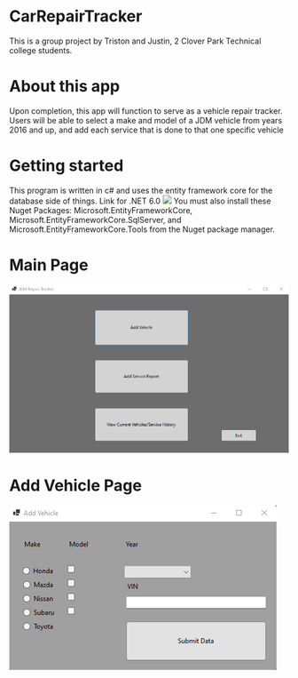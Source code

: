 # CarRepairTracker
This is a group project by Triston and Justin, 2 Clover Park Technical college students.


# About this app
Upon completion, this app will function to serve as a vehicle repair tracker. Users will be able to select a make and model of a JDM vehicle from years
2016 and up, and add each service that is done to that one specific vehicle

# Getting started
This program is written in c# and uses the entity framework core for the database side of things. 
Link for .NET 6.0 ![](https://dotnet.microsoft.com/en-us/download/dotnet/6.0)
You must also install these Nuget Packages: Microsoft.EntityFrameworkCore, Microsoft.EntityFrameworkCore.SqlServer, and Microsoft.EntityFrameworkCore.Tools
from the Nuget package manager.

# Main Page
![](https://github.com/tristonh35/CarRepairTracker/blob/master/images/main%20page%20project.png)
# Add Vehicle Page
![](https://github.com/tristonh35/CarRepairTracker/blob/master/images/add%20vehicle%20page%20project.png)




